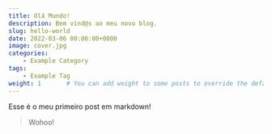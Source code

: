 ```yaml
---
title: Olá Mundo!
description: Bem vind@s ao meu novo blog.
slug: hello-world
date: 2022-03-06 00:00:00+0000
image: cover.jpg
categories:
    - Example Category
tags:
    - Example Tag
weight: 1       # You can add weight to some posts to override the default sorting (date descending)
---
```


Esse é o meu primeiro post em markdown!

> Wohoo!